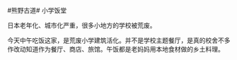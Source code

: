 #熊野古道# 小学饭堂

日本老年化、城市化严重，很多小地方的学校被荒废。

今天中午吃饭这家，是荒废小学建筑活化。并不是学校主题餐厅，是真的校舍不多作改动知道作为餐厅、商店、旅馆。午饭都是老妈妈用本地食材做的乡土料理。

